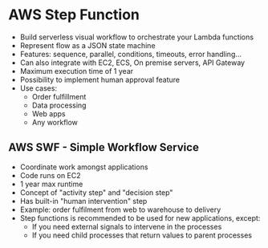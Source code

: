# AWS Step Function

* Build serverless visual workflow to orchestrate your Lambda functions
* Represent flow as a JSON state machine
* Features: sequence, parallel, conditions, timeouts, error handling...
* Can also integrate with EC2, ECS, On premise servers, API Gateway
* Maximum execution time of 1 year
* Possibility to implement human approval feature
* Use cases:
  * Order fulfillment
  * Data processing
  * Web apps
  * Any workflow

## AWS SWF - Simple Workflow Service

* Coordinate work amongst applications
* Code runs on EC2
* 1 year max runtime
* Concept of "activity step" and "decision step"
* Has built-in "human intervention" step
* Example: order fulfilment from web to warehouse to delivery
* Step functions is recommended to be used for new applications, except:
  * If you need external signals to intervene in the processes
  * If you need child processes that return values to parent processes
  